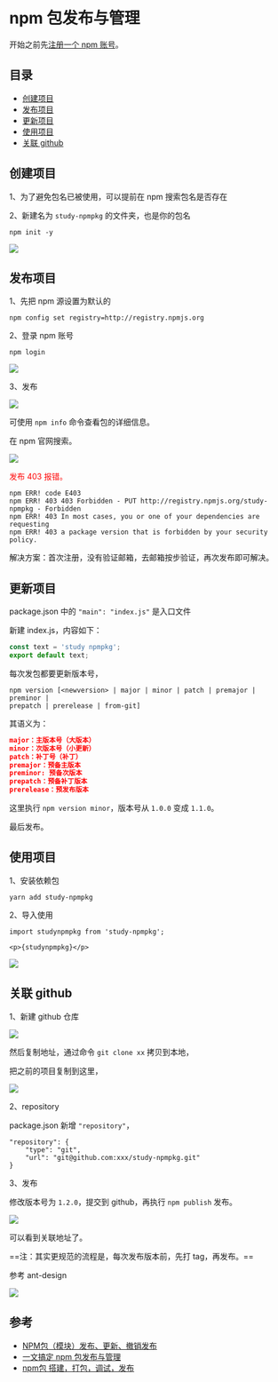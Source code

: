 # npm 包发布与管理

开始之前先[注册一个 npm 账号](https://www.npmjs.com/)。

## 目录

- <a href="#创建项目">创建项目</a>
- <a href="#发布项目">发布项目</a>
- <a href="#更新项目">更新项目</a>
- <a href="#使用项目">使用项目</a>
- <a href="#关联 github">关联 github</a>

## <a id="创建项目">创建项目</a>

1、为了避免包名已被使用，可以提前在 npm 搜索包名是否存在

2、新建名为 `study-npmpkg` 的文件夹，也是你的包名

`npm init -y`

![](https://gitee.com/zloooong/image_store/raw/master/img/20210126152316.png)

## <a id="发布项目">发布项目</a>

1、先把 npm 源设置为默认的

`npm config set registry=http://registry.npmjs.org`

2、登录 npm 账号

`npm login`

![](https://gitee.com/zloooong/image_store/raw/master/img/20210126152804.png)

3、发布

![](https://gitee.com/zloooong/image_store/raw/master/img/20210126152901.png)

可使用 `npm info` 命令查看包的详细信息。

在 npm 官网搜索。

![](https://gitee.com/zloooong/image_store/raw/master/img/20210126153131.png)

<font color="red">发布 403 报错。</font>

```
npm ERR! code E403
npm ERR! 403 403 Forbidden - PUT http://registry.npmjs.org/study-npmpkg - Forbidden
npm ERR! 403 In most cases, you or one of your dependencies are requesting
npm ERR! 403 a package version that is forbidden by your security policy.
```

解决方案：首次注册，没有验证邮箱，去邮箱按步验证，再次发布即可解决。

## <a id="更新项目">更新项目</a>

package.json 中的 `"main": "index.js"` 是入口文件

新建 index.js，内容如下：

```js
const text = 'study npmpkg';
export default text;
```

每次发包都要更新版本号，

```
npm version [<newversion> | major | minor | patch | premajor | preminor | 
prepatch | prerelease | from-git]
```

其语义为：

```json
major：主版本号（大版本）
minor：次版本号（小更新）
patch：补丁号（补丁）
premajor：预备主版本
preminor: 预备次版本
prepatch：预备补丁版本
prerelease：预发布版本
```

这里执行 `npm version minor`，版本号从 `1.0.0` 变成 `1.1.0`。

最后发布。

## <a id="使用项目">使用项目</a>

1、安装依赖包

`yarn add study-npmpkg`

2、导入使用

```
import studynpmpkg from 'study-npmpkg';

<p>{studynpmpkg}</p>
```

![](https://gitee.com/zloooong/image_store/raw/master/img/20210126162327.png)

## <a id="关联 github">关联 github</a>

1、新建 github 仓库

![](https://gitee.com/zloooong/image_store/raw/master/img/20210126164908.png)

然后复制地址，通过命令 `git clone xx` 拷贝到本地，

把之前的项目复制到这里，

![](https://gitee.com/zloooong/image_store/raw/master/img/20210126165228.png)

2、repository

package.json 新增 `"repository"`，

```
"repository": {
    "type": "git",
    "url": "git@github.com:xxx/study-npmpkg.git"
}
```

3、发布

修改版本号为 `1.2.0`，提交到 github，再执行 `npm publish` 发布。

![](https://gitee.com/zloooong/image_store/raw/master/img/20210126172258.png)

可以看到关联地址了。

==注：其实更规范的流程是，每次发布版本前，先打 tag，再发布。==

参考 ant-design

![](https://gitee.com/zloooong/image_store/raw/master/img/20210126171922.png)

## 参考

- [NPM包（模块）发布、更新、撤销发布](https://juejin.cn/post/6844903769365282829)
- [一文搞定 npm 包发布与管理](https://juejin.cn/post/6920231981834108942)
- [npm包 搭建，打包，调试，发布](https://juejin.cn/post/6871591252417216520)